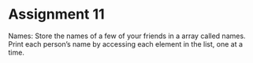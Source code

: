 # Assignment 11
Names: Store the names of a few of your friends in a array called names. Print each person’s name by accessing each element in the list, one at a time.